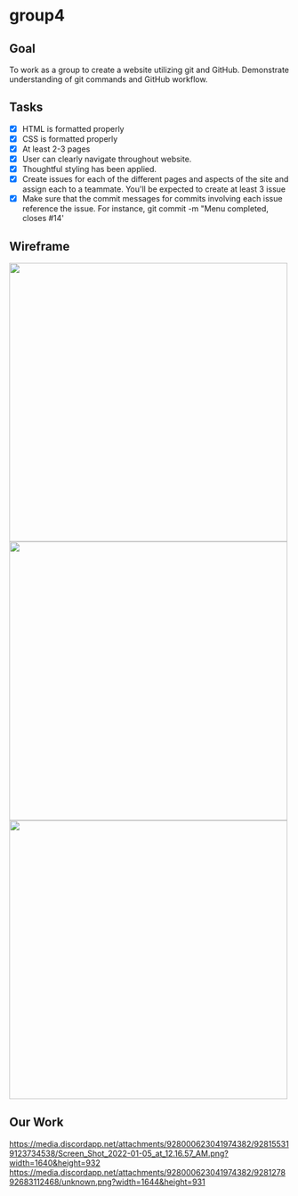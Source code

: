 # group4

## Goal
To work as a group to create a website utilizing git and GitHub. Demonstrate understanding of git commands and GitHub workflow.

## Tasks
* [x] HTML is formatted properly
* [x] CSS is formatted properly
* [x] At least 2-3 pages
* [x] User can clearly navigate throughout website.
* [x] Thoughtful styling has been applied.
* [x] Create issues for each of the different pages and aspects of the site and assign each to a teammate. You'll be expected to create at least 3 issue
* [x] Make sure that the commit messages for commits involving each issue reference the issue. For instance, git commit -m "Menu completed, closes #14'

## Wireframe
<img src="https://user-images.githubusercontent.com/56774880/148260208-665347bd-6535-4b41-97fe-0c61a26d778f.png" width='500'>
<img src="https://user-images.githubusercontent.com/56774880/148260214-0a43d895-ea8c-4699-bdd2-fb1faa872074.png" width='500'>
<img src="https://user-images.githubusercontent.com/56774880/148260218-9fa01f0a-8694-4334-bf3f-97c345112508.png" width='500'>

## Our Work
https://media.discordapp.net/attachments/928000623041974382/928155319123734538/Screen_Shot_2022-01-05_at_12.16.57_AM.png?width=1640&height=932
https://media.discordapp.net/attachments/928000623041974382/928127892683112468/unknown.png?width=1644&height=931
